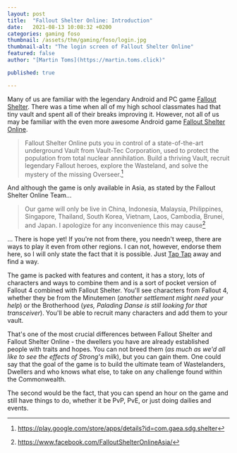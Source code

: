 ```yaml
---
layout: post
title:  "Fallout Shelter Online: Introduction"
date:   2021-08-13 10:08:32 +0200
categories: gaming foso
thumbnail: /assets/thm/gaming/foso/login.jpg
thumbnail-alt: "The login screen of Fallout Shelter Online"
featured: false
author: "[Martin Toms](https://martin.toms.click)"

published: true

---
```


Many of us are familiar with the legendary Android and PC game [Fallout Shelter](https://bethesda.net/en/game/falloutshelter). There was a time when all of my high school classmates had that tiny vault and spent all of their breaks improving it. However, not all of us may be familiar with the even more awesome Android game [Fallout Shelter Online](http://fosol.gaea.com/en/).

> Fallout Shelter Online puts you in control of a state-of-the-art underground Vault from Vault-Tec Corporation, used to protect the population from total nuclear annihilation. Build a thriving Vault, recruit legendary Fallout heroes, explore the Wasteland, and solve the mystery of the missing Overseer.[^1]

And although the game is only available in Asia, as stated by the Fallout Shelter Online Team...

> Our game will only be live in China, Indonesia, Malaysia, Philippines, Singapore, Thailand, South Korea, Vietnam, Laos, Cambodia, Brunei, and Japan. I apologize for any inconvenience this may cause[^2]

... There is hope yet! If you're not from there, you needn't weep, there are ways to play it even from other regions. I can not, however, endorse them here, so I will only state the fact that it is possible. Just [Tap Tap](https://www.taptap.io) away and find a way.

The game is packed with features and content, it has a story, lots of characters and ways to combine them and is a sort of pocket version of Fallout 4 combined with Fallout Shelter. You'll see characters from Fallout 4, whether they be from the Minutemen (*another settlement might need your help*) or the Brotherhood (*yes, Palading Danse is still looking for that transceiver*). You'll be able to recruit many characters and add them to your vault.

That's one of the most crucial differences between Fallout Shelter and Fallout Shelter Online - the dwellers you have are already established people with traits and hopes. You can not breed them (*as much as we'd all like to see the effects of Strong's milk*), but you can gain them. One could say that the goal of the game is to build the ultimate team of Wastelanders, Dwellers and who knows what else, to take on any challenge found within the Commonwealth.

The second would be the fact, that you can spend an hour on the game and still have things to do, whether it be PvP, PvE, or just doing dailies and events.

[^1]: https://play.google.com/store/apps/details?id=com.gaea.sdg.shelter
[^2]: https://www.facebook.com/FalloutShelterOnlineAsia/